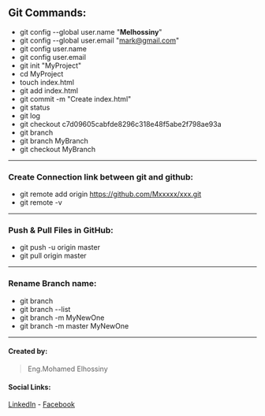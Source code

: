 ## Git Commands:
* git config --global user.name "**Melhossiny**"
* git config --global user.email "mark@gmail.com"
* git config user.name
* git config user.email
* git init "MyProject"
* cd MyProject
* touch index.html
* git add index.html
* git commit -m "Create index.html"
* git status
* git log
* git checkout c7d09605cabfde8296c318e48f5abe2f798ae93a
* git branch
* git branch MyBranch
* git checkout MyBranch 
---
### Create Connection link between git and github:
* git remote add origin https://github.com/Mxxxxx/xxx.git
* git remote -v 
---
### Push & Pull Files in GitHub: 
* git push -u origin master
* git pull origin master
---
### Rename Branch name:
* git branch
* git branch --list
* git branch -m MyNewOne
* git branch -m master MyNewOne
---  
#### Created by:  
>Eng.Mohamed Elhossiny
#### Social Links:
[LinkedIn](https://www.linkedin.com/in/mohamed-elhossiny-9058b9130/) - 
[Facebook](https://www.facebook.com/Melhossiny11/)
